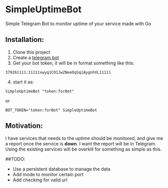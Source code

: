# SimpleUptimeBot
Simple Telegram Bot to monitor uptime of your service made with Go

## Installation:
1. Clone this project
2. Create a [telegram bot](https://core.telegram.org/bots#creating-a-new-bot)
3. Get your bot token, it will be in format something like this:
```
379261111:11111xwyq1CO1JwZNeeOqSq1AygnhVL11111
```
4. start it as:
```
SimpleUptimeBot "token:forBot"
```
or
```
BOT_TOKEN="token:forBot" SimpleUptimeBot
```

## Motivation:
I have services that needs to the uptime should be monitored, and give me a report
once the service is **down**. I want the report will be in Telegram. Using
the existing services will be overkill for something as simple as this.

##TODO:
- Use a persistent database to manage the data
- Add mode to monitor certain port
- Add checking for valid url
